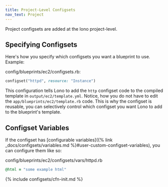 ```yaml
---
title: Project-Level Configsets
nav_text: Project
---
```


Project configsets are added at the lono project-level.

## Specifying Configsets

Here's how you specify which configsets you want a blueprint to use. Example:

config/blueprints/ec2/configsets.rb:

```ruby
configset("httpd", resource: "Instance")
```

This configuration tells Lono to add the `http` configset code to the compiled template in `output/ec2/template.yml`.  Notice, how you do not have to edit the `app/blueprints/ec2/template.rb` code. This is why the configset is reusable, you can selectively control which configset you want Lono to add to the blueprint's template.

## Configset Variables

If the configset has [configurable variables]({% link _docs/configsets/variables.md %}#user-custom-configset-variables), you can configure them like so:

config/blueprints/ec2/configsets/vars/httpd.rb

```ruby
@html = "some example html"
```

{% include configsets/cfn-init.md %}
